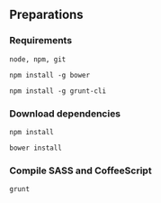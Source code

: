 ## Preparations

### Requirements

`node, npm, git`

`npm install -g bower`

`npm install -g grunt-cli`

### Download dependencies

`npm install`

`bower install`

### Compile SASS and CoffeeScript

`grunt`